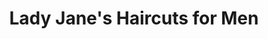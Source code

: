---
title: "Lady Jane's Haircuts for Men"
url: /peoria/lady-janes-haircuts-for-men/
shop: hairdresser
---